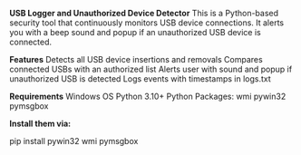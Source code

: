 **USB Logger and Unauthorized Device Detector**
This is a Python-based security tool that continuously monitors USB device connections. It alerts you with a beep sound and popup if an unauthorized USB device is connected.

**Features**
Detects all USB device insertions and removals
Compares connected USBs with an authorized list
Alerts user with sound and popup if unauthorized USB is detected
Logs events with timestamps in logs.txt

**Requirements**
Windows OS
Python 3.10+
Python Packages:
wmi
pywin32
pymsgbox

**Install them via:**

pip install pywin32 wmi pymsgbox
